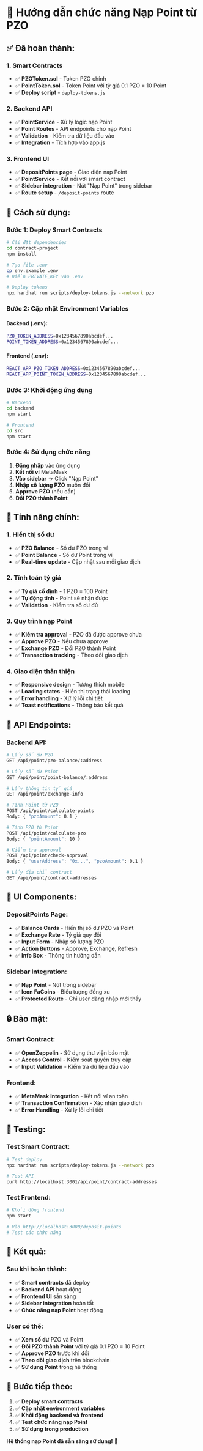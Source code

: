 # 🎯 Hướng dẫn chức năng Nạp Point từ PZO

## ✅ **Đã hoàn thành:**

### **1. Smart Contracts**
- ✅ **PZOToken.sol** - Token PZO chính
- ✅ **PointToken.sol** - Token Point với tỷ giá 0.1 PZO = 10 Point
- ✅ **Deploy script** - `deploy-tokens.js`

### **2. Backend API**
- ✅ **PointService** - Xử lý logic nạp Point
- ✅ **Point Routes** - API endpoints cho nạp Point
- ✅ **Validation** - Kiểm tra dữ liệu đầu vào
- ✅ **Integration** - Tích hợp vào app.js

### **3. Frontend UI**
- ✅ **DepositPoints page** - Giao diện nạp Point
- ✅ **PointService** - Kết nối với smart contract
- ✅ **Sidebar integration** - Nút "Nạp Point" trong sidebar
- ✅ **Route setup** - `/deposit-points` route

## 🚀 **Cách sử dụng:**

### **Bước 1: Deploy Smart Contracts**

```bash
# Cài đặt dependencies
cd contract-project
npm install

# Tạo file .env
cp env.example .env
# Điền PRIVATE_KEY vào .env

# Deploy tokens
npx hardhat run scripts/deploy-tokens.js --network pzo
```

### **Bước 2: Cập nhật Environment Variables**

#### **Backend (.env):**
```bash
PZO_TOKEN_ADDRESS=0x1234567890abcdef...
POINT_TOKEN_ADDRESS=0x1234567890abcdef...
```

#### **Frontend (.env):**
```bash
REACT_APP_PZO_TOKEN_ADDRESS=0x1234567890abcdef...
REACT_APP_POINT_TOKEN_ADDRESS=0x1234567890abcdef...
```

### **Bước 3: Khởi động ứng dụng**

```bash
# Backend
cd backend
npm start

# Frontend
cd src
npm start
```

### **Bước 4: Sử dụng chức năng**

1. **Đăng nhập** vào ứng dụng
2. **Kết nối ví** MetaMask
3. **Vào sidebar** → Click "Nạp Point"
4. **Nhập số lượng PZO** muốn đổi
5. **Approve PZO** (nếu cần)
6. **Đổi PZO thành Point**

## 🎯 **Tính năng chính:**

### **1. Hiển thị số dư**
- ✅ **PZO Balance** - Số dư PZO trong ví
- ✅ **Point Balance** - Số dư Point trong ví
- ✅ **Real-time update** - Cập nhật sau mỗi giao dịch

### **2. Tính toán tỷ giá**
- ✅ **Tỷ giá cố định** - 1 PZO = 100 Point
- ✅ **Tự động tính** - Point sẽ nhận được
- ✅ **Validation** - Kiểm tra số dư đủ

### **3. Quy trình nạp Point**
- ✅ **Kiểm tra approval** - PZO đã được approve chưa
- ✅ **Approve PZO** - Nếu chưa approve
- ✅ **Exchange PZO** - Đổi PZO thành Point
- ✅ **Transaction tracking** - Theo dõi giao dịch

### **4. Giao diện thân thiện**
- ✅ **Responsive design** - Tương thích mobile
- ✅ **Loading states** - Hiển thị trạng thái loading
- ✅ **Error handling** - Xử lý lỗi chi tiết
- ✅ **Toast notifications** - Thông báo kết quả

## 🔧 **API Endpoints:**

### **Backend API:**
```bash
# Lấy số dư PZO
GET /api/point/pzo-balance/:address

# Lấy số dư Point
GET /api/point/point-balance/:address

# Lấy thông tin tỷ giá
GET /api/point/exchange-info

# Tính Point từ PZO
POST /api/point/calculate-points
Body: { "pzoAmount": 0.1 }

# Tính PZO từ Point
POST /api/point/calculate-pzo
Body: { "pointAmount": 10 }

# Kiểm tra approval
POST /api/point/check-approval
Body: { "userAddress": "0x...", "pzoAmount": 0.1 }

# Lấy địa chỉ contract
GET /api/point/contract-addresses
```

## 🎨 **UI Components:**

### **DepositPoints Page:**
- ✅ **Balance Cards** - Hiển thị số dư PZO và Point
- ✅ **Exchange Rate** - Tỷ giá quy đổi
- ✅ **Input Form** - Nhập số lượng PZO
- ✅ **Action Buttons** - Approve, Exchange, Refresh
- ✅ **Info Box** - Thông tin hướng dẫn

### **Sidebar Integration:**
- ✅ **Nạp Point** - Nút trong sidebar
- ✅ **Icon FaCoins** - Biểu tượng đồng xu
- ✅ **Protected Route** - Chỉ user đăng nhập mới thấy

## 🔒 **Bảo mật:**

### **Smart Contract:**
- ✅ **OpenZeppelin** - Sử dụng thư viện bảo mật
- ✅ **Access Control** - Kiểm soát quyền truy cập
- ✅ **Input Validation** - Kiểm tra dữ liệu đầu vào

### **Frontend:**
- ✅ **MetaMask Integration** - Kết nối ví an toàn
- ✅ **Transaction Confirmation** - Xác nhận giao dịch
- ✅ **Error Handling** - Xử lý lỗi chi tiết

## 🧪 **Testing:**

### **Test Smart Contract:**
```bash
# Test deploy
npx hardhat run scripts/deploy-tokens.js --network pzo

# Test API
curl http://localhost:3001/api/point/contract-addresses
```

### **Test Frontend:**
```bash
# Khởi động frontend
npm start

# Vào http://localhost:3000/deposit-points
# Test các chức năng
```

## 🎉 **Kết quả:**

### **Sau khi hoàn thành:**
- ✅ **Smart contracts** đã deploy
- ✅ **Backend API** hoạt động
- ✅ **Frontend UI** sẵn sàng
- ✅ **Sidebar integration** hoàn tất
- ✅ **Chức năng nạp Point** hoạt động

### **User có thể:**
- ✅ **Xem số dư** PZO và Point
- ✅ **Đổi PZO thành Point** với tỷ giá 0.1 PZO = 10 Point
- ✅ **Approve PZO** trước khi đổi
- ✅ **Theo dõi giao dịch** trên blockchain
- ✅ **Sử dụng Point** trong hệ thống

## 🚀 **Bước tiếp theo:**

1. ✅ **Deploy smart contracts**
2. ✅ **Cập nhật environment variables**
3. ✅ **Khởi động backend và frontend**
4. ✅ **Test chức năng nạp Point**
5. ✅ **Sử dụng trong production**

**Hệ thống nạp Point đã sẵn sàng sử dụng!** 🎯

